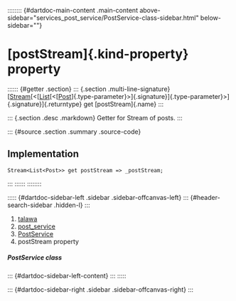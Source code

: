 :::::::: {#dartdoc-main-content .main-content above-sidebar="services_post_service/PostService-class-sidebar.html" below-sidebar=""}
<div>

# [postStream]{.kind-property} property

</div>

:::::: {#getter .section}
::: {.section .multi-line-signature}
[[Stream](https://api.flutter.dev/flutter/dart-core/Stream-class.html)[\<[[List](https://api.flutter.dev/flutter/dart-core/List-class.html)[\<[[Post](../../models_post_post_model/Post-class.html)]{.type-parameter}\>]{.signature}]{.type-parameter}\>]{.signature}]{.returntype}
get [postStream]{.name}
:::

::: {.section .desc .markdown}
Getter for Stream of posts.
:::

::: {#source .section .summary .source-code}
## Implementation

``` language-dart
Stream<List<Post>> get postStream => _postStream;
```
:::
::::::
::::::::

::::: {#dartdoc-sidebar-left .sidebar .sidebar-offcanvas-left}
::: {#header-search-sidebar .hidden-l}
:::

1.  [talawa](../../index.html)
2.  [post_service](../../services_post_service/)
3.  [PostService](../../services_post_service/PostService-class.html)
4.  postStream property

##### PostService class

::: {#dartdoc-sidebar-left-content}
:::
:::::

::: {#dartdoc-sidebar-right .sidebar .sidebar-offcanvas-right}
:::
